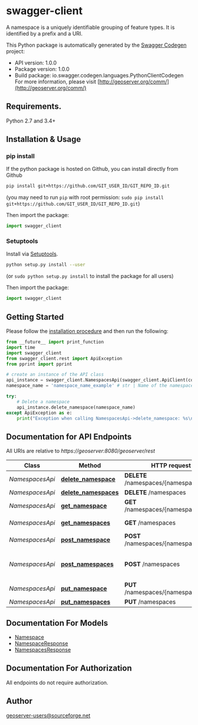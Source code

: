 # swagger-client
A namespace is a uniquely identifiable grouping of feature types. It is identified by a prefix and a URI.

This Python package is automatically generated by the [Swagger Codegen](https://github.com/swagger-api/swagger-codegen) project:

- API version: 1.0.0
- Package version: 1.0.0
- Build package: io.swagger.codegen.languages.PythonClientCodegen
For more information, please visit [http://geoserver.org/comm/](http://geoserver.org/comm/)

## Requirements.

Python 2.7 and 3.4+

## Installation & Usage
### pip install

If the python package is hosted on Github, you can install directly from Github

```sh
pip install git+https://github.com/GIT_USER_ID/GIT_REPO_ID.git
```
(you may need to run `pip` with root permission: `sudo pip install git+https://github.com/GIT_USER_ID/GIT_REPO_ID.git`)

Then import the package:
```python
import swagger_client 
```

### Setuptools

Install via [Setuptools](http://pypi.python.org/pypi/setuptools).

```sh
python setup.py install --user
```
(or `sudo python setup.py install` to install the package for all users)

Then import the package:
```python
import swagger_client
```

## Getting Started

Please follow the [installation procedure](#installation--usage) and then run the following:

```python
from __future__ import print_function
import time
import swagger_client
from swagger_client.rest import ApiException
from pprint import pprint

# create an instance of the API class
api_instance = swagger_client.NamespacesApi(swagger_client.ApiClient(configuration))
namespace_name = 'namespace_name_example' # str | Name of the namespace

try:
    # Delete a namespace
    api_instance.delete_namespace(namespace_name)
except ApiException as e:
    print("Exception when calling NamespacesApi->delete_namespace: %s\n" % e)

```

## Documentation for API Endpoints

All URIs are relative to *https://geoserver:8080/geoserver/rest*

Class | Method | HTTP request | Description
------------ | ------------- | ------------- | -------------
*NamespacesApi* | [**delete_namespace**](docs/NamespacesApi.md#delete_namespace) | **DELETE** /namespaces/{namespaceName} | Delete a namespace
*NamespacesApi* | [**delete_namespaces**](docs/NamespacesApi.md#delete_namespaces) | **DELETE** /namespaces | 
*NamespacesApi* | [**get_namespace**](docs/NamespacesApi.md#get_namespace) | **GET** /namespaces/{namespaceName} | Retrieve a namespace
*NamespacesApi* | [**get_namespaces**](docs/NamespacesApi.md#get_namespaces) | **GET** /namespaces | Get a list of namespaces
*NamespacesApi* | [**post_namespace**](docs/NamespacesApi.md#post_namespace) | **POST** /namespaces/{namespaceName} | 
*NamespacesApi* | [**post_namespaces**](docs/NamespacesApi.md#post_namespaces) | **POST** /namespaces | Add a new namespace to GeoServer
*NamespacesApi* | [**put_namespace**](docs/NamespacesApi.md#put_namespace) | **PUT** /namespaces/{namespaceName} | Update a namespace
*NamespacesApi* | [**put_namespaces**](docs/NamespacesApi.md#put_namespaces) | **PUT** /namespaces | 


## Documentation For Models

 - [Namespace](docs/Namespace.md)
 - [NamespaceResponse](docs/NamespaceResponse.md)
 - [NamespacesResponse](docs/NamespacesResponse.md)


## Documentation For Authorization

 All endpoints do not require authorization.


## Author

geoserver-users@sourceforge.net


